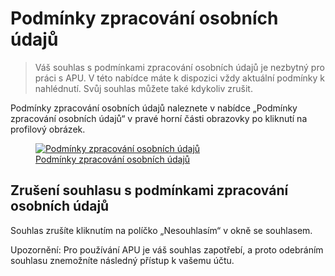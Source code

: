 # Podmínky zpracování osobních údajů

> Váš souhlas s podmínkami zpracování osobních údajů je nezbytný pro práci s APU. V této nabídce máte k dispozici vždy aktuální podmínky k nahlédnutí. Svůj souhlas můžete také kdykoliv zrušit.

Podmínky zpracování osobních údajů naleznete v nabídce „Podmínky zpracování osobních údajů“ v pravé horní části obrazovky po kliknutí na profilový obrázek.

<figure>
	<a href="../../assets/images/podminky-zpracovani-osobnich-udaju.jpg" title="Podmínky zpracování osobních údajů" class="glightbox">
		<img loading="lazy" src="../../assets/images/podminky-zpracovani-osobnich-udaju.jpg" alt="Podmínky zpracování osobních údajů" />
		<figcaption>Podmínky zpracování osobních údajů</figcaption>
	</a>
</figure>

## Zrušení souhlasu s podmínkami zpracování osobních údajů

Souhlas zrušíte kliknutím na políčko „Nesouhlasím“ v okně se souhlasem.

Upozornění: Pro používání APU je váš souhlas zapotřebí, a proto odebráním souhlasu znemožníte následný přístup k vašemu účtu.
